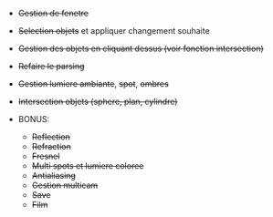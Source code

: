 
- ~~Gestion de fenetre~~
- ~~Selection objets~~ et appliquer changement souhaite
- ~~Gestion des objets en cliquant dessus (voir fonction intersection)~~
- ~~Refaire le parsing~~
- ~~Gestion lumiere ambiante~~, ~~spot~~, ~~ombres~~
- ~~Intersection objets (sphere, plan, cylindre)~~

- BONUS:
	- ~~Reflection~~
	- ~~Refraction~~
	- ~~Fresnel~~
	- ~~Multi spots et lumiere coloree~~
	- ~~Antialiasing~~
	- ~~Gestion multicam~~
	- ~~Save~~
	- ~~Film~~
